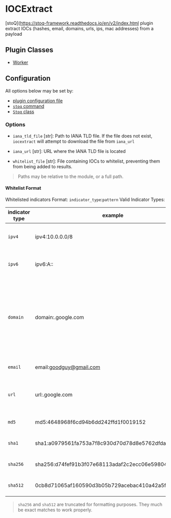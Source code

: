 # IOCExtract

[stoQ](https://stoq-framework.readthedocs.io/en/v2/index.html plugin extract IOCs (hashes, email, domains, urls, ips, mac addresses) from a payload

## Plugin Classes

- [Worker](https://stoq-framework.readthedocs.io/en/v2/dev/workers.html)

## Configuration

All options below may be set by:

- [plugin configuration file](https://stoq-framework.readthedocs.io/en/v2/dev/plugin_overview.html#configuration)
- [`stoq` command](https://stoq-framework.readthedocs.io/en/v2/gettingstarted.html#plugin-options)
- [`Stoq` class](https://stoq-framework.readthedocs.io/en/v2/dev/core.html?highlight=plugin_opts#using-providers)

### Options

- `iana_tld_file` [str]: Path to IANA TLD file. If the file does not exist, `iocextract` will attempt to download the file from `iana_url`

- `iana_url` [str]: URL where the IANA TLD file is located

- `whitelist_file` [str]: File containing IOCs to whitelist, preventing them from being added to results.

> Paths may be relative to the module, or a full path.

#### Whitelist Format

Whitelisted indicators
Format: `indicator_type`:`pattern`
Valid Indicator Types:

| indicator type | example                                               | note                                                                                                                     |
| -------------- | ----------------------------------------------------- | ------------------------------------------------------------------------------------------------------------------------ |
| `ipv4`         | ipv4:10.0.0.0/8                                       | Can be an IP address or CIDR notation                                                                                    |
| `ipv6`         | ipv6:A::                                              | Can be an IP address or CIDR notation                                                                                    |
| `domain`       | domain:.google.com                                    | Matches a domain/url that ends with or exactly matches pattern. Pattern must begin with '.' to match against subdomains. |
| `email`        | email:goodguy@gmail.com                               | Exact matches only                                                                                                       |
| `url`          | url:.google.com                                       | Matches the domain only. Pattern is identical to domain                                                                  |
| `md5`          | md5:4648968f6cd94b6dd242ffd1f0019152                  | Exact matches only                                                                                                       |
| `sha1`         | sha1:a0979561fa753a7f8c930d70d78d8e5762dfda1e         | Exact matches only                                                                                                       |
| `sha256`       | sha256:d74fef91b3f07e68113adaf2c2ecc06e598040209[...] | Exact matches only                                                                                                       |
| `sha512`       | 0cb8d71065af160590d3b05b729acebac410a42a5f4ff44c[...] | Exact matches only                                                                                                       |

> `sha256` and `sha512` are truncated for formatting purposes. They much be exact matches to work properly.
